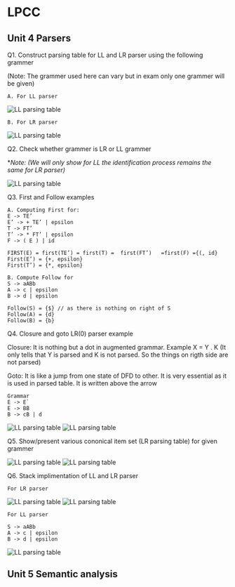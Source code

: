# LPCC

## Unit 4 Parsers

Q1. Construct parsing table for LL and LR parser using the following grammer

(Note: The grammer used here can vary but in exam only one grammer will be given)

    A. For LL parser

![LL parsing table](./images/LL%20parsing%20table%202.jpg "Title")

    B. For LR parser

![LL parsing table](./images/LR%20Parsing%20table.jpg "Title")

Q2. Check whether grammer is LR or LL grammer

**Note: (We will only show for LL the identification process remains the same for LR parser)*

![LL parsing table](./images/not%20LL%20grammar.jpg "Title")

Q3. First and Follow examples

    A. Computing First for:
    E -> TE’ 
    E’ -> + TE’ | epsilon
    T -> FT’ 
    T’ -> * FT’ | epsilon
    F -> ( E ) | id

    FIRST(E) = first(TE’) = first(T) =  first(FT’)   =first(F) ={(, id}
    First(E’) = {+, epsilon}
    First(T’) = {*, epsilon}

    B. Compute Follow for
    S -> aABb
    A -> c | epsilon
    B -> d | epsilon

    Follow(S) = {$} // as there is nothing on right of S
    Follow(A) = {d}
    Follow(B) = {b}


Q4. Closure and goto LR(0) parser example

Closure: It is nothing but a dot in augmented grammar. Example X = Y . K (It only tells that Y is parsed and K is not parsed. So the things on rigth side are not parsed)

Goto: It is like a jump from one state of DFD to other. It is very essential as it is used in parsed table. It is written above the arrow 

    Grammar
    E -> E`
    E -> BB
    B -> cB | d
![LL parsing table](./images/DFD.jpg "Title")
![LL parsing table](./images/goto.jpg "Title")

Q5. Show/present various cononical item set (LR parsing table) for given grammer

![LL parsing table](./images/LR%20Parsing%20table.jpg "Title")
![LL parsing table](./images/moves%20LR.jpg "Title")

Q6. Stack implimentation of LL and LR parser

    For LR parser

![LL parsing table](./images/LR%20Parsing%20table.jpg "Title")
![LL parsing table](./images/moves%20LR.jpg "Title")

    For LL parser

    S -> aABb
    A -> c | epsilon
    B -> d | epsilon

![LL parsing table](./images/LL%20parsing%20example.jpg "Title")

## Unit 5 Semantic analysis
